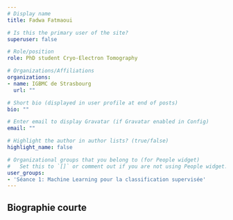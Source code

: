 ```yaml
---
# Display name
title: Fadwa Fatmaoui

# Is this the primary user of the site?
superuser: false

# Role/position
role: PhD student Cryo-Electron Tomography

# Organizations/Affiliations
organizations:
- name: IGBMC de Strasbourg
  url: ""

# Short bio (displayed in user profile at end of posts)
bio: ""

# Enter email to display Gravatar (if Gravatar enabled in Config)
email: ""

# Highlight the author in author lists? (true/false)
highlight_name: false

# Organizational groups that you belong to (for People widget)
#   Set this to `[]` or comment out if you are not using People widget.
user_groups:
- 'Séance 1: Machine Learning pour la classification supervisée'
---
```


## Biographie courte


